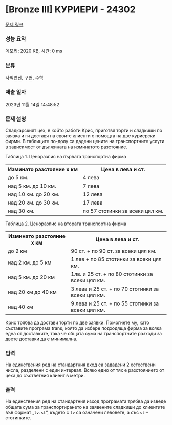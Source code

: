 # [Bronze III] КУРИЕРИ - 24302 

[문제 링크](https://www.acmicpc.net/problem/24302) 

### 성능 요약

메모리: 2020 KB, 시간: 0 ms

### 분류

사칙연산, 구현, 수학

### 제출 일자

2023년 11월 14일 14:48:52

### 문제 설명

<p>Сладкарският цех, в който работи Крис, приготвя торти и сладкиши по заявка и ги доставя на своите клиенти с помощта на две куриерски фирми. В таблиците по-долу са дадени цените на транспортните услуги в зависимост от дължината на изминатото разстояние.</p>

<p>Таблица 1. Ценоразпис на първата транспортна фирма</p>

<table class="table table-bordered">
	<tbody>
		<tr>
			<th>Изминато разстояние x км</th>
			<th>Цена в лева и ст.</th>
		</tr>
		<tr>
			<td>до 5 км.</td>
			<td>4 лева</td>
		</tr>
		<tr>
			<td>над 5 км. до 10 км.</td>
			<td>7 лева</td>
		</tr>
		<tr>
			<td>над 10 км. до 20 км.</td>
			<td>12 лева</td>
		</tr>
		<tr>
			<td>над 20 км. до 30 км.</td>
			<td>17 лева</td>
		</tr>
		<tr>
			<td>над 30 км.</td>
			<td>по 57 стотинки за всеки цял км.</td>
		</tr>
	</tbody>
</table>

<p>Таблица 2. Ценоразпис на втората транспортна фирма</p>

<table class="table table-bordered">
	<tbody>
		<tr>
			<th>Изминато разстояние x км</th>
			<th>Цена в лева и ст.</th>
		</tr>
		<tr>
			<td>до 2 км</td>
			<td>90 ст. + по 90 ст. за всеки цял км.</td>
		</tr>
		<tr>
			<td>над 2 км. до 5 км</td>
			<td>1 лев + по 85 стотинки за всеки цял км.</td>
		</tr>
		<tr>
			<td>над 5 км. до 20 км</td>
			<td>1лв. и 25 ст. + по 80 стотинки за всеки цял км.</td>
		</tr>
		<tr>
			<td>над 20 км до 40 км</td>
			<td>3 лева и 25 ст. + по 70 стотинки за всеки цял км.</td>
		</tr>
		<tr>
			<td>над 40 км</td>
			<td>9 лева и 25 ст. + по 55 стотинки за всеки цял км.</td>
		</tr>
	</tbody>
</table>

<p>Крис трябва да достави торти по две заявки. Помогнете му, като съставите програма trans, която да избере подходяща фирма за всяка една от доставките, така че общата сума на транспортните разходи за двете доставки да е минимална.</p>

### 입력 

 <p>На единствения ред на стандартния вход са зададени 2 естествени числа, разделени с един интервал. Всяко едно от тях е разстоянието от цеха до съответния клиент в метри.</p>

### 출력 

 <p>На единствения ред на стандартния изход програмата трябва да изведе общата сума за транспортирането на заявените сладкиши до клиентите във формат „<code>lv.st</code>“, където с <code>lv</code> са означени левовете, а със <code>st</code> – стотинките.</p>

